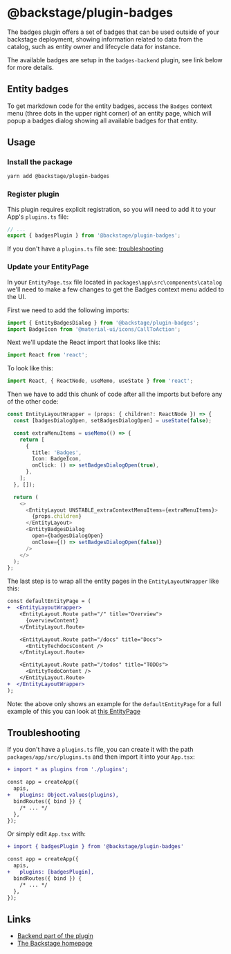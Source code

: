 # @backstage/plugin-badges

The badges plugin offers a set of badges that can be used outside of
your backstage deployment, showing information related to data from
the catalog, such as entity owner and lifecycle data for instance.

The available badges are setup in the `badges-backend` plugin, see
link below for more details.

## Entity badges

To get markdown code for the entity badges, access the `Badges` context menu
(three dots in the upper right corner) of an entity page, which will popup a
badges dialog showing all available badges for that entity.

## Usage

### Install the package

```bash
yarn add @backstage/plugin-badges
```

### Register plugin

This plugin requires explicit registration, so you will need to add it to your App's `plugins.ts` file:

```ts
// ...
export { badgesPlugin } from '@backstage/plugin-badges';
```

If you don't have a `plugins.ts` file see: [troubleshooting](#troubleshooting)

### Update your EntityPage

In your `EntityPage.tsx` file located in `packages\app\src\components\catalog` we'll need to make a few changes to get the Badges context menu added to the UI.

First we need to add the following imports:

```ts
import { EntityBadgesDialog } from '@backstage/plugin-badges';
import BadgeIcon from '@material-ui/icons/CallToAction';
```

Next we'll update the React import that looks like this:

```ts
import React from 'react';
```

To look like this:

```ts
import React, { ReactNode, useMemo, useState } from 'react';
```

Then we have to add this chunk of code after all the imports but before any of the other code:

```ts
const EntityLayoutWrapper = (props: { children?: ReactNode }) => {
  const [badgesDialogOpen, setBadgesDialogOpen] = useState(false);

  const extraMenuItems = useMemo(() => {
    return [
      {
        title: 'Badges',
        Icon: BadgeIcon,
        onClick: () => setBadgesDialogOpen(true),
      },
    ];
  }, []);

  return (
    <>
      <EntityLayout UNSTABLE_extraContextMenuItems={extraMenuItems}>
        {props.children}
      </EntityLayout>
      <EntityBadgesDialog
        open={badgesDialogOpen}
        onClose={() => setBadgesDialogOpen(false)}
      />
    </>
  );
};
```

The last step is to wrap all the entity pages in the `EntityLayoutWrapper` like this:

```diff
const defaultEntityPage = (
+  <EntityLayoutWrapper>
    <EntityLayout.Route path="/" title="Overview">
      {overviewContent}
    </EntityLayout.Route>

    <EntityLayout.Route path="/docs" title="Docs">
      <EntityTechdocsContent />
    </EntityLayout.Route>

    <EntityLayout.Route path="/todos" title="TODOs">
      <EntityTodoContent />
    </EntityLayout.Route>
+  </EntityLayoutWrapper>
);
```

Note: the above only shows an example for the `defaultEntityPage` for a full example of this you can look at [this EntityPage](https://github.com/backstage/backstage/blob/1fd9e6f601cabe42af8eb20b5d200ad1988ba309/packages/app/src/components/catalog/EntityPage.tsx#L318)

## Troubleshooting

If you don't have a `plugins.ts` file, you can create it with the path `packages/app/src/plugins.ts` and then import it into your `App.tsx`:

```diff
+ import * as plugins from './plugins';

const app = createApp({
  apis,
+   plugins: Object.values(plugins),
  bindRoutes({ bind }) {
    /* ... */
  },
});
```

Or simply edit `App.tsx` with:

```diff
+ import { badgesPlugin } from '@backstage/plugin-badges'

const app = createApp({
  apis,
+   plugins: [badgesPlugin],
  bindRoutes({ bind }) {
    /* ... */
  },
});
```

## Links

- [Backend part of the plugin](https://github.com/backstage/backstage/tree/master/plugins/badges-backend)
- [The Backstage homepage](https://backstage.io)
